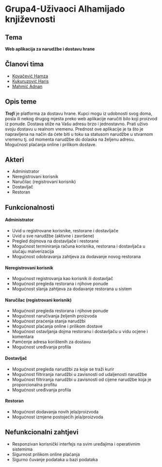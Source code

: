 # Grupa4-Uživaoci Alhamijado književnosti

## Tema
**Web aplikacija za narudžbe i dostavu hrane**

## Članovi tima
- [Kovačević Hamza](https://github.com/hkovacevic2)
- [Kukuruzović Haris](https://github.com/hkukuruzov1)
- [Mahmić Adnan](https://github.com/amahmic3)

## Opis teme
**_Trofí_** je platforma za dostavu hrane. Kupci mogu iz udobnosti svog doma, posla ili nekog drugog mjesta preko web aplikacije naručiti bilo koji proizvod iz ponude. Dostava stiže na Vašu adresu brzo i jednostavno.
Prati uživo svoju dostavu u realnom vremenu.
Prednost ove aplikacije je ta što je napravljena na način da ćete biti u toku sa statusom narudžbe u stvarnom vremenu tj. od momenta narudžbe do dolaska na željenu adresu. Mogućnost plaćanja online i prilikom dostave.

## Akteri
- Administrator
- Neregistrovani korisnik
- Naručilac (registrovani korisnik)
- Dostavljač
- Restoran

## Funkcionalnosti
#### Administrator
- Uvid u registrovane korisnike, restorane i dostavljače
- Uvid u sve narudžbe (aktivne i završene)
- Pregled dojmova na dostavljače i restorane
- Mogućnost terminiranja računa korisnika, restorana i dostavljača u slučaju malverizacija
- Mogućnost odobravanja zahtjeva za dodavanje novog restorana

#### Neregistrovani korisnik
- Mogućnost registrovanja kao korisnik ili dostavljač
- Mogućnost pregleda restorana i njihove ponude
- Mogućnost slanja zahtjeva za dodavanje restorana u sistem

#### Naručilac (registrovani korisnik)
- Mogućnost pregleda restorana i njihove ponude
- Mogućnost naručivanja željenih proizvoda
- Mogućnost praćenja stanja narudžbi
- Mogućnost plaćanja online i prilikom dostave
- Mogućnost ostavljanja dojma restoranu i dostavljaču u vidu ocjene i komentara
- Pamćenje adresa korištenih za dostavu
- Mogućnost uređivanja profila

#### Dostavljač
- Mogućnost pregleda narudžbi za koje se traži kurir
- Mogućnost filtriranja narudžbi u zavisnosti od udaljenosti narudžbe
- Mogućnost filtriranja narudžbi u zavisnosti od cijene narudžbe koja je proporcionalna profitu
- Mogućnost uređivanja profila

#### Restoran
- Mogućnost dodavanja novih jela/proizvoda
- Mogućnost izmjene postojećih jela/proizvoda

## Nefunkcionalni zahtjevi
- Responzivan korisnički interfejs na svim uređajima i operativnim sistemima
- Sigurnost prilikom online plaćanja
- Sigurno čuvanje podataka u bazi podataka
